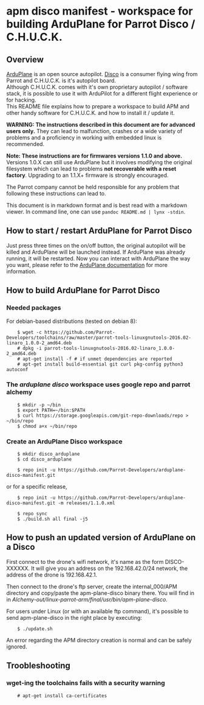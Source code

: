 # apm disco manifest - workspace for building ArduPlane for Parrot Disco / C.H.U.C.K.

## Overview

[ArduPlane](http://ardupilot.org/plane/index.html) is an open source
autopilot. [Disco] is a consumer flying wing from Parrot and C.H.U.C.K. is it's
autopilot board.  
Although C.H.U.C.K. comes with it's own proprietary autopilot / software stack,
it is possible to use it with ArduPilot for a different flight experience or for
hacking.  
This README file explains how to prepare a workspace to build APM and other
handy software for C.H.U.C.K. and how to install it / update it.

**WARNING: The instructions described in this document are for advanced users
only.** They can lead to malfunction, crashes or a wide variety of problems and
a proficiency in working with embedded linux is recommended.

**Note: These instructions are for firmwares versions 1.1.0 and above.**
Versions 1.0.X can still use ArduPlane but it involves modifying the original
filesystem which can lead to problems **not recoverable with a reset factory**.
Upgrading to an 1.1.X+ firmware is strongly encouraged.

The Parrot company cannot be held responsible for any problem that following
these instructions can lead to.

This document is in markdown format and is best read with a markdown viewer. In
command line, one can use `pandoc README.md | lynx -stdin`.

## How to start / restart ArduPlane for Parrot Disco

Just press three times on the on/off button, the original autopilot will be
killed and ArduPlane will be launched instead.
If ArduPlane was already running, it will be restarted.
Now you can interact with ArduPlane the way you want, please refer to the
[ArduPlane documentation][ArduPlane] for more information.

## How to build ArduPlane for Parrot Disco

### Needed packages

For debian-based distributions (tested on debian 8):

        $ wget -c https://github.com/Parrot-Developers/toolchains/raw/master/parrot-tools-linuxgnutools-2016.02-linaro_1.0.0-2_amd64.deb
        # dpkg -i parrot-tools-linuxgnutools-2016.02-linaro_1.0.0-2_amd64.deb
        # apt-get install -f # if unmet dependencies are reported
        # apt-get install build-essential git curl pkg-config python3 autoconf

### The *arduplane disco* workspace uses google repo and parrot alchemy

        $ mkdir -p ~/bin
        $ export PATH=~/bin:$PATH
        $ curl https://storage.googleapis.com/git-repo-downloads/repo > ~/bin/repo
        $ chmod a+x ~/bin/repo

### Create an ArduPlane Disco workspace

        $ mkdir disco_arduplane
        $ cd disco_arduplane

        $ repo init -u https://github.com/Parrot-Developers/arduplane-disco-manifest.git

or for a specific release,

       	$ repo init -u https://github.com/Parrot-Developers/arduplane-disco-manifest.git -m releases/1.1.0.xml

        $ repo sync
        $ ./build.sh all final -j5

## How to push an updated version of ArduPlane on a Disco

First connect to the drone's wifi network, it's name as the form DISCO-XXXXXX.
It will give you an address on the 192.168.42.0/24 network, the address of the
drone is 192.168.42.1.

Then connect to the drone's ftp server, create the internal\_000/APM directory
and copy/paste the apm-plane-disco binary there. You will find in in
*Alchemy-out/linux-parrot-arm/final/usr/bin/apm-plane-disco*.

For users under Linux (or with an available ftp command), it's possible to
send apm-plane-disco in the right place by executing:

        $ ./update.sh

An error regarding the APM directory creation is normal and can be safely
ignored.

## Troobleshooting

### wget-ing the toolchains fails with a security warning

        # apt-get install ca-certificates

[Disco]:https://www.parrot.com/fr/drones/parrot-disco-fpv#-parrot-disco-fpv
[ADB]:https://developer.android.com/studio/command-line/adb.html
[ArduPlane]:http://ardupilot.org/plane/
